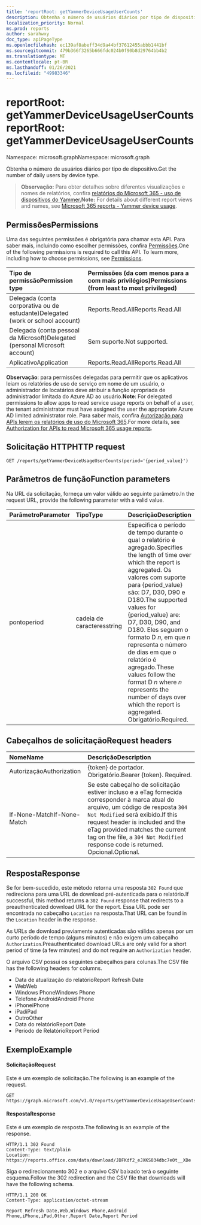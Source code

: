 ```yaml
---
title: 'reportRoot: getYammerDeviceUsageUserCounts'
description: Obtenha o número de usuários diários por tipo de dispositivo.
localization_priority: Normal
ms.prod: reports
author: sarahwxy
doc_type: apiPageType
ms.openlocfilehash: ec139af8abeff34d9a44bf37612455abbb1441bf
ms.sourcegitcommit: 479b366f3265b666fdc024b0f90b8d29764bb4b2
ms.translationtype: MT
ms.contentlocale: pt-BR
ms.lasthandoff: 01/26/2021
ms.locfileid: "49983346"
---
```

# <a name="reportroot-getyammerdeviceusageusercounts"></a><span data-ttu-id="6fdae-103">reportRoot: getYammerDeviceUsageUserCounts</span><span class="sxs-lookup"><span data-stu-id="6fdae-103">reportRoot: getYammerDeviceUsageUserCounts</span></span>

<span data-ttu-id="6fdae-104">Namespace: microsoft.graph</span><span class="sxs-lookup"><span data-stu-id="6fdae-104">Namespace: microsoft.graph</span></span>

<span data-ttu-id="6fdae-105">Obtenha o número de usuários diários por tipo de dispositivo.</span><span class="sxs-lookup"><span data-stu-id="6fdae-105">Get the number of daily users by device type.</span></span>

> <span data-ttu-id="6fdae-106">**Observação:** Para obter detalhes sobre diferentes visualizações e nomes de relatórios, confira [relatórios do Microsoft 365 - uso de dispositivos do Yammer.](https://support.office.com/client/Yammer-device-usage-b793ffdd-effa-43d0-849a-b1ca2e899f38)</span><span class="sxs-lookup"><span data-stu-id="6fdae-106">**Note:** For details about different report views and names, see [Microsoft 365 reports - Yammer device usage](https://support.office.com/client/Yammer-device-usage-b793ffdd-effa-43d0-849a-b1ca2e899f38).</span></span>

## <a name="permissions"></a><span data-ttu-id="6fdae-107">Permissões</span><span class="sxs-lookup"><span data-stu-id="6fdae-107">Permissions</span></span>

<span data-ttu-id="6fdae-p101">Uma das seguintes permissões é obrigatória para chamar esta API. Para saber mais, incluindo como escolher permissões, confira [Permissões](/graph/permissions-reference).</span><span class="sxs-lookup"><span data-stu-id="6fdae-p101">One of the following permissions is required to call this API. To learn more, including how to choose permissions, see [Permissions](/graph/permissions-reference).</span></span>

| <span data-ttu-id="6fdae-110">Tipo de permissão</span><span class="sxs-lookup"><span data-stu-id="6fdae-110">Permission type</span></span>                        | <span data-ttu-id="6fdae-111">Permissões (da com menos para a com mais privilégios)</span><span class="sxs-lookup"><span data-stu-id="6fdae-111">Permissions (from least to most privileged)</span></span> |
| :------------------------------------- | :--------------------------------------- |
| <span data-ttu-id="6fdae-112">Delegada (conta corporativa ou de estudante)</span><span class="sxs-lookup"><span data-stu-id="6fdae-112">Delegated (work or school account)</span></span>     | <span data-ttu-id="6fdae-113">Reports.Read.All</span><span class="sxs-lookup"><span data-stu-id="6fdae-113">Reports.Read.All</span></span>                         |
| <span data-ttu-id="6fdae-114">Delegada (conta pessoal da Microsoft)</span><span class="sxs-lookup"><span data-stu-id="6fdae-114">Delegated (personal Microsoft account)</span></span> | <span data-ttu-id="6fdae-115">Sem suporte.</span><span class="sxs-lookup"><span data-stu-id="6fdae-115">Not supported.</span></span>                           |
| <span data-ttu-id="6fdae-116">Aplicativo</span><span class="sxs-lookup"><span data-stu-id="6fdae-116">Application</span></span>                            | <span data-ttu-id="6fdae-117">Reports.Read.All</span><span class="sxs-lookup"><span data-stu-id="6fdae-117">Reports.Read.All</span></span>                         |

<span data-ttu-id="6fdae-118">**Observação**: para permissões delegadas para permitir que os aplicativos leiam os relatórios de uso de serviço em nome de um usuário, o administrador de locatários deve atribuir a função apropriada de administrador limitada do Azure AD ao usuário.</span><span class="sxs-lookup"><span data-stu-id="6fdae-118">**Note**: For delegated permissions to allow apps to read service usage reports on behalf of a user, the tenant administrator must have assigned the user the appropriate Azure AD limited administrator role.</span></span> <span data-ttu-id="6fdae-119">Para saber mais, confira [Autorização para APIs lerem os relatórios de uso do Microsoft 365](/graph/reportroot-authorization).</span><span class="sxs-lookup"><span data-stu-id="6fdae-119">For more details, see [Authorization for APIs to read Microsoft 365 usage reports](/graph/reportroot-authorization).</span></span>

## <a name="http-request"></a><span data-ttu-id="6fdae-120">Solicitação HTTP</span><span class="sxs-lookup"><span data-stu-id="6fdae-120">HTTP request</span></span>


<!-- { "blockType": "ignored" } --> 

```http
GET /reports/getYammerDeviceUsageUserCounts(period='{period_value}')
```

## <a name="function-parameters"></a><span data-ttu-id="6fdae-121">Parâmetros de função</span><span class="sxs-lookup"><span data-stu-id="6fdae-121">Function parameters</span></span>

<span data-ttu-id="6fdae-122">Na URL da solicitação, forneça um valor válido ao seguinte parâmetro.</span><span class="sxs-lookup"><span data-stu-id="6fdae-122">In the request URL, provide the following parameter with a valid value.</span></span>

| <span data-ttu-id="6fdae-123">Parâmetro</span><span class="sxs-lookup"><span data-stu-id="6fdae-123">Parameter</span></span> | <span data-ttu-id="6fdae-124">Tipo</span><span class="sxs-lookup"><span data-stu-id="6fdae-124">Type</span></span>   | <span data-ttu-id="6fdae-125">Descrição</span><span class="sxs-lookup"><span data-stu-id="6fdae-125">Description</span></span>                              |
| :-------- | :----- | :--------------------------------------- |
| <span data-ttu-id="6fdae-126">ponto</span><span class="sxs-lookup"><span data-stu-id="6fdae-126">period</span></span>    | <span data-ttu-id="6fdae-127">cadeia de caracteres</span><span class="sxs-lookup"><span data-stu-id="6fdae-127">string</span></span> | <span data-ttu-id="6fdae-128">Especifica o período de tempo durante o qual o relatório é agregado.</span><span class="sxs-lookup"><span data-stu-id="6fdae-128">Specifies the length of time over which the report is aggregated.</span></span> <span data-ttu-id="6fdae-129">Os valores com suporte para {period_value} são: D7, D30, D90 e D180.</span><span class="sxs-lookup"><span data-stu-id="6fdae-129">The supported values for {period_value} are: D7, D30, D90, and D180.</span></span> <span data-ttu-id="6fdae-130">Eles seguem o formato D *n*, em que *n* representa o número de dias em que o relatório é agregado.</span><span class="sxs-lookup"><span data-stu-id="6fdae-130">These values follow the format D *n* where *n* represents the number of days over which the report is aggregated.</span></span> <span data-ttu-id="6fdae-131">Obrigatório.</span><span class="sxs-lookup"><span data-stu-id="6fdae-131">Required.</span></span> |

## <a name="request-headers"></a><span data-ttu-id="6fdae-132">Cabeçalhos de solicitação</span><span class="sxs-lookup"><span data-stu-id="6fdae-132">Request headers</span></span>

| <span data-ttu-id="6fdae-133">Nome</span><span class="sxs-lookup"><span data-stu-id="6fdae-133">Name</span></span>          | <span data-ttu-id="6fdae-134">Descrição</span><span class="sxs-lookup"><span data-stu-id="6fdae-134">Description</span></span>                              |
| :------------ | :--------------------------------------- |
| <span data-ttu-id="6fdae-135">Autorização</span><span class="sxs-lookup"><span data-stu-id="6fdae-135">Authorization</span></span> | <span data-ttu-id="6fdae-p104">{token} de portador. Obrigatório.</span><span class="sxs-lookup"><span data-stu-id="6fdae-p104">Bearer {token}. Required.</span></span>                |
| <span data-ttu-id="6fdae-138">If-None-Match</span><span class="sxs-lookup"><span data-stu-id="6fdae-138">If-None-Match</span></span> | <span data-ttu-id="6fdae-139">Se este cabeçalho de solicitação estiver incluso e a eTag fornecida corresponder à marca atual do arquivo, um código de resposta `304 Not Modified` será exibido.</span><span class="sxs-lookup"><span data-stu-id="6fdae-139">If this request header is included and the eTag provided matches the current tag on the file, a `304 Not Modified` response code is returned.</span></span> <span data-ttu-id="6fdae-140">Opcional.</span><span class="sxs-lookup"><span data-stu-id="6fdae-140">Optional.</span></span> |

## <a name="response"></a><span data-ttu-id="6fdae-141">Resposta</span><span class="sxs-lookup"><span data-stu-id="6fdae-141">Response</span></span>

<span data-ttu-id="6fdae-142">Se for bem-sucedido, este método retorna uma resposta `302 Found` que redireciona para uma URL de download pré-autenticada para o relatório.</span><span class="sxs-lookup"><span data-stu-id="6fdae-142">If successful, this method returns a `302 Found` response that redirects to a preauthenticated download URL for the report.</span></span> <span data-ttu-id="6fdae-143">Essa URL pode ser encontrada no cabeçalho `Location` na resposta.</span><span class="sxs-lookup"><span data-stu-id="6fdae-143">That URL can be found in the `Location` header in the response.</span></span>

<span data-ttu-id="6fdae-144">As URLs de download previamente autenticadas são válidas apenas por um curto período de tempo (alguns minutos) e não exigem um cabeçalho `Authorization`.</span><span class="sxs-lookup"><span data-stu-id="6fdae-144">Preauthenticated download URLs are only valid for a short period of time (a few minutes) and do not require an `Authorization` header.</span></span>

<span data-ttu-id="6fdae-145">O arquivo CSV possui os seguintes cabeçalhos para colunas.</span><span class="sxs-lookup"><span data-stu-id="6fdae-145">The CSV file has the following headers for columns.</span></span>

- <span data-ttu-id="6fdae-146">Data de atualização do relatório</span><span class="sxs-lookup"><span data-stu-id="6fdae-146">Report Refresh Date</span></span>
- <span data-ttu-id="6fdae-147">Web</span><span class="sxs-lookup"><span data-stu-id="6fdae-147">Web</span></span>
- <span data-ttu-id="6fdae-148">Windows Phone</span><span class="sxs-lookup"><span data-stu-id="6fdae-148">Windows Phone</span></span>
- <span data-ttu-id="6fdae-149">Telefone Android</span><span class="sxs-lookup"><span data-stu-id="6fdae-149">Android Phone</span></span>
- <span data-ttu-id="6fdae-150">iPhone</span><span class="sxs-lookup"><span data-stu-id="6fdae-150">iPhone</span></span>
- <span data-ttu-id="6fdae-151">iPad</span><span class="sxs-lookup"><span data-stu-id="6fdae-151">iPad</span></span>
- <span data-ttu-id="6fdae-152">Outro</span><span class="sxs-lookup"><span data-stu-id="6fdae-152">Other</span></span>
- <span data-ttu-id="6fdae-153">Data do relatório</span><span class="sxs-lookup"><span data-stu-id="6fdae-153">Report Date</span></span>
- <span data-ttu-id="6fdae-154">Período de Relatório</span><span class="sxs-lookup"><span data-stu-id="6fdae-154">Report Period</span></span>

## <a name="example"></a><span data-ttu-id="6fdae-155">Exemplo</span><span class="sxs-lookup"><span data-stu-id="6fdae-155">Example</span></span>

#### <a name="request"></a><span data-ttu-id="6fdae-156">Solicitação</span><span class="sxs-lookup"><span data-stu-id="6fdae-156">Request</span></span>

<span data-ttu-id="6fdae-157">Este é um exemplo de solicitação.</span><span class="sxs-lookup"><span data-stu-id="6fdae-157">The following is an example of the request.</span></span>


<!--{
  "blockType": "ignored",
  "isComposable": true,
  "name": "reportroot_getyammerdeviceusageusercounts"
}-->

```msgraph-interactive
GET https://graph.microsoft.com/v1.0/reports/getYammerDeviceUsageUserCounts(period='D7')
```


#### <a name="response"></a><span data-ttu-id="6fdae-158">Resposta</span><span class="sxs-lookup"><span data-stu-id="6fdae-158">Response</span></span>

<span data-ttu-id="6fdae-159">Este é um exemplo de resposta.</span><span class="sxs-lookup"><span data-stu-id="6fdae-159">The following is an example of the response.</span></span>

<!-- {
  "blockType": "response",
  "truncated": true,
  "@odata.type": "microsoft.graph.report"
} -->

```http
HTTP/1.1 302 Found
Content-Type: text/plain
Location: https://reports.office.com/data/download/JDFKdf2_eJXKS034dbc7e0t__XDe
```

<span data-ttu-id="6fdae-160">Siga o redirecionamento 302 e o arquivo CSV baixado terá o seguinte esquema.</span><span class="sxs-lookup"><span data-stu-id="6fdae-160">Follow the 302 redirection and the CSV file that downloads will have the following schema.</span></span>

<!-- { "blockType": "ignored" } --> 

```http
HTTP/1.1 200 OK
Content-Type: application/octet-stream

Report Refresh Date,Web,Windows Phone,Android Phone,iPhone,iPad,Other,Report Date,Report Period
```
<!-- uuid: 8fcb5dbc-d5aa-4681-8e31-b001d5168d79 
2015-10-25 14:57:30 UTC -->
<!-- {
  "type": "#page.annotation",
  "description": "Example",
  "keywords": "",
  "section": "documentation",
  "tocPath": "",
  "suppressions": [
  ]
}-->

